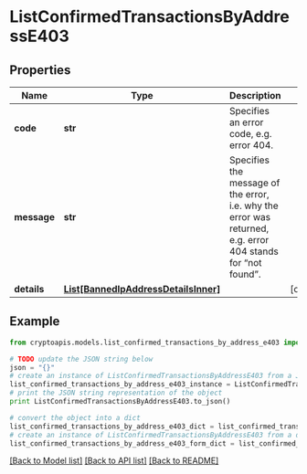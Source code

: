 # ListConfirmedTransactionsByAddressE403


## Properties
Name | Type | Description | Notes
------------ | ------------- | ------------- | -------------
**code** | **str** | Specifies an error code, e.g. error 404. | 
**message** | **str** | Specifies the message of the error, i.e. why the error was returned, e.g. error 404 stands for “not found”. | 
**details** | [**List[BannedIpAddressDetailsInner]**](BannedIpAddressDetailsInner.md) |  | [optional] 

## Example

```python
from cryptoapis.models.list_confirmed_transactions_by_address_e403 import ListConfirmedTransactionsByAddressE403

# TODO update the JSON string below
json = "{}"
# create an instance of ListConfirmedTransactionsByAddressE403 from a JSON string
list_confirmed_transactions_by_address_e403_instance = ListConfirmedTransactionsByAddressE403.from_json(json)
# print the JSON string representation of the object
print ListConfirmedTransactionsByAddressE403.to_json()

# convert the object into a dict
list_confirmed_transactions_by_address_e403_dict = list_confirmed_transactions_by_address_e403_instance.to_dict()
# create an instance of ListConfirmedTransactionsByAddressE403 from a dict
list_confirmed_transactions_by_address_e403_form_dict = list_confirmed_transactions_by_address_e403.from_dict(list_confirmed_transactions_by_address_e403_dict)
```
[[Back to Model list]](../README.md#documentation-for-models) [[Back to API list]](../README.md#documentation-for-api-endpoints) [[Back to README]](../README.md)


